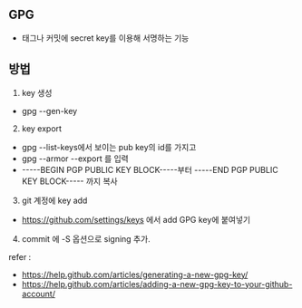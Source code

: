 ## GPG
 * 태그나 커밋에 secret key를 이용해 서명하는 기능

## 방법
 1. key 생성
  * gpg --gen-key
 2. key export
  * gpg --list-keys에서 보이는 pub key의 id를 가지고
  * gpg --armor --export <id> 를 입력
  * -----BEGIN PGP PUBLIC KEY BLOCK-----부터 -----END PGP PUBLIC KEY BLOCK----- 까지 복사
 3. git 계정에 key add
  * https://github.com/settings/keys 에서 add GPG key에 붙여넣기
 4. commit 에 -S 옵션으로 signing 추가.
  

  refer : 
   * https://help.github.com/articles/generating-a-new-gpg-key/
   * https://help.github.com/articles/adding-a-new-gpg-key-to-your-github-account/

